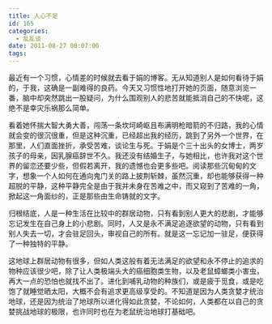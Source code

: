 ```yaml
---
title: 人心不足
id: 165
categories:
  - 乱乱谈
date: 2011-08-27 00:07:00
tags:
---
```


最近有一个习惯，心情差的时候就去看于娟的博客。无从知道别人是如何看待于娟的，于我，这确是一副难得的良药。今天又习惯性地打开她的页面，随意浏览一番，脑中却突然跳出一股疑问，为什么围观别人的悲苦就能抵消自己的不快呢，这绝不是幸灾乐祸那么简单。

看着她怀揣大智大勇大善，闯荡一条坎坷崎岖且布满明枪暗箭的不归路，我的心情就会变的很沉很重，但是这种沉重，已经超出我的经历，跳到了另外一个世界，在那里，人们直面挫折，承受苦难，谈论生与死。于娟是个三十出头的女博士，两岁孩子的母亲，因乳腺癌辞世不久。我还没有结婚生子，与她相比，也许我对这个世界的留恋还要少些，但假若离开，我的遗憾也会更多些吧。阅读那些沉甸甸的文字，想象一个人如何在通向鬼门关的路上披荆斩棘，虽然沉重，却也能够获得一种超脱的平静，这种平静完全是由于我并未身在苦难之中，而又窥到了苦难的一角，掀起这一角面纱的，正是那些由生命铸就的文字。

归根结底，人是一种生活在比较中的群居动物，只有看到别人更大的悲剧，才能够忘记发生在自己身上的小悲剧。同时，人又是永不满足追逐欲望的动物，只有看到别人失去一切，才会驻足回头，审视自己的所有。就是这一忘记加一驻足，便获得了一种独特的平静。

这地球上群居动物有很多，但如人类这般有着无法满足的欲望和永不停止的追求的物种应该很少吧，除了让人类极端头大的癌细胞类生物，以及老鼠蟑螂类小害虫，再大一点的恐怕也就找不出了。进化到哺乳动物的种族们，或是疲于觅食，或是吃饱了就睡觉晒太阳，大概不会有追求更高级享受的。不知道是因为人类贪婪才统治地球，还是因为统治了地球所以进化得如此贪婪，不论如何，人类都在以自己的贪婪挑战地球的极限，也许同时也在为老鼠统治地球打基础吧。
